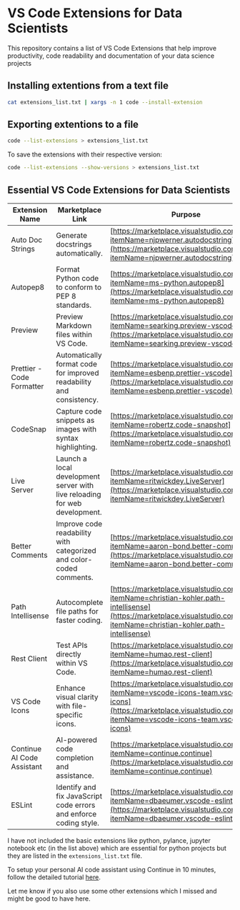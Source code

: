 # VS Code Extensions for Data Scientists

This repository contains a list of VS Code Extensions that help improve productivity, code readability and documentation of your data science projects

## Installing extentions from a text file

```bash
cat extensions_list.txt | xargs -n 1 code --install-extension
```

## Exporting extentions to a file

```bash
code --list-extensions > extensions_list.txt
```

To save the extensions with their respective version:
```bash
code --list-extensions --show-versions > extensions_list.txt
```

## Essential VS Code Extensions for Data Scientists

| Extension Name | Marketplace Link | Purpose |
|---|---|---|
| Auto Doc Strings | Generate docstrings automatically. | [https://marketplace.visualstudio.com/items?itemName=njpwerner.autodocstring](https://marketplace.visualstudio.com/items?itemName=njpwerner.autodocstring) |
| Autopep8 | Format Python code to conform to PEP 8 standards. | [https://marketplace.visualstudio.com/items?itemName=ms-python.autopep8](https://marketplace.visualstudio.com/items?itemName=ms-python.autopep8) |
| Preview | Preview Markdown files within VS Code. | [https://marketplace.visualstudio.com/items?itemName=searking.preview-vscode](https://marketplace.visualstudio.com/items?itemName=searking.preview-vscode) |
| Prettier - Code Formatter | Automatically format code for improved readability and consistency. | [https://marketplace.visualstudio.com/items?itemName=esbenp.prettier-vscode](https://marketplace.visualstudio.com/items?itemName=esbenp.prettier-vscode) |
| CodeSnap | Capture code snippets as images with syntax highlighting. | [https://marketplace.visualstudio.com/items?itemName=robertz.code-snapshot](https://marketplace.visualstudio.com/items?itemName=robertz.code-snapshot) |
| Live Server | Launch a local development server with live reloading for web development. | [https://marketplace.visualstudio.com/items?itemName=ritwickdey.LiveServer](https://marketplace.visualstudio.com/items?itemName=ritwickdey.LiveServer) |
| Better Comments | Improve code readability with categorized and color-coded comments. | [https://marketplace.visualstudio.com/items?itemName=aaron-bond.better-comments](https://marketplace.visualstudio.com/items?itemName=aaron-bond.better-comments) |
| Path Intellisense | Autocomplete file paths for faster coding. | [https://marketplace.visualstudio.com/items?itemName=christian-kohler.path-intellisense](https://marketplace.visualstudio.com/items?itemName=christian-kohler.path-intellisense) |
| Rest Client | Test APIs directly within VS Code. | [https://marketplace.visualstudio.com/items?itemName=humao.rest-client](https://marketplace.visualstudio.com/items?itemName=humao.rest-client) |
| VS Code Icons | Enhance visual clarity with file-specific icons. | [https://marketplace.visualstudio.com/items?itemName=vscode-icons-team.vscode-icons](https://marketplace.visualstudio.com/items?itemName=vscode-icons-team.vscode-icons) |
| Continue AI Code Assistant | AI-powered code completion and assistance. | [https://marketplace.visualstudio.com/items?itemName=continue.continue](https://marketplace.visualstudio.com/items?itemName=continue.continue) |
| ESLint | Identify and fix JavaScript code errors and enforce coding style. | [https://marketplace.visualstudio.com/items?itemName=dbaeumer.vscode-eslint](https://marketplace.visualstudio.com/items?itemName=dbaeumer.vscode-eslint) |

I have not included the basic extensions like python, pylance, jupyter notebook etc (in the list above) which are essential for python projects but they are listed in the `extensions_list.txt` file.

To setup your personal AI code assistant using Continue in 10 minutes, follow the detailed tutorial [here](https://github.com/kraken24/smartypy).

Let me know if you also use some other extensions which I missed and might be good to have here.
